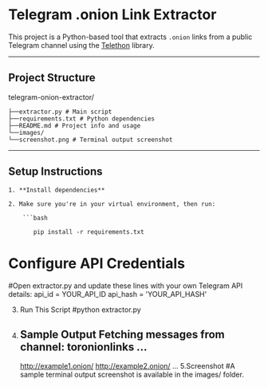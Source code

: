 # Telegram .onion Link Extractor
This project is a Python-based tool that extracts `.onion` links from a public Telegram channel using the [Telethon](https://github.com/LonamiWebs/Telethon) library.

---






## Project Structure
telegram-onion-extractor/



	├──extractor.py # Main script
	├──requirements.txt # Python dependencies
	├──README.md # Project info and usage
	└──images/
	└──screenshot.png # Terminal output screenshot

-----

## Setup Instructions


	1. **Install dependencies**
 
	2. Make sure you're in your virtual environment, then run:
 
		```bash
  
		   pip install -r requirements.txt


# Configure API Credentials
#Open extractor.py and update these lines with your own Telegram API details:
	api_id = YOUR_API_ID
	api_hash = 'YOUR_API_HASH'



3. Run This Script
	#python extractor.py


5. Sample Output
	Fetching messages from channel: toronionlinks ...
	----------------------------------------------------------------------
	http://example1.onion/
	http://example2.onion/
	...
5.Screenshot
	#A sample terminal output screenshot is available in the images/ folder.
